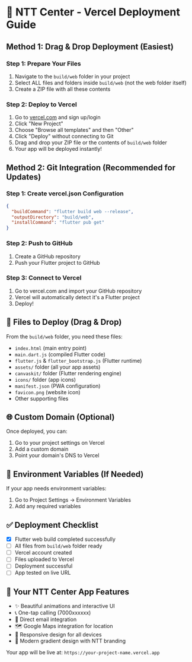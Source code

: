 # 🚀 NTT Center - Vercel Deployment Guide

## Method 1: Drag & Drop Deployment (Easiest)

### Step 1: Prepare Your Files
1. Navigate to the `build/web` folder in your project
2. Select ALL files and folders inside `build/web` (not the web folder itself)
3. Create a ZIP file with all these contents

### Step 2: Deploy to Vercel
1. Go to [vercel.com](https://vercel.com) and sign up/login
2. Click "New Project"
3. Choose "Browse all templates" and then "Other"
4. Click "Deploy" without connecting to Git
5. Drag and drop your ZIP file or the contents of `build/web` folder
6. Your app will be deployed instantly!

## Method 2: Git Integration (Recommended for Updates)

### Step 1: Create vercel.json Configuration
```json
{
  "buildCommand": "flutter build web --release",
  "outputDirectory": "build/web",
  "installCommand": "flutter pub get"
}
```

### Step 2: Push to GitHub
1. Create a GitHub repository
2. Push your Flutter project to GitHub

### Step 3: Connect to Vercel
1. Go to vercel.com and import your GitHub repository
2. Vercel will automatically detect it's a Flutter project
3. Deploy!

## 📁 Files to Deploy (Drag & Drop)

From the `build/web` folder, you need these files:
- `index.html` (main entry point)
- `main.dart.js` (compiled Flutter code)
- `flutter.js` & `flutter_bootstrap.js` (Flutter runtime)
- `assets/` folder (all your app assets)
- `canvaskit/` folder (Flutter rendering engine)
- `icons/` folder (app icons)
- `manifest.json` (PWA configuration)
- `favicon.png` (website icon)
- Other supporting files

## 🌐 Custom Domain (Optional)
Once deployed, you can:
1. Go to your project settings on Vercel
2. Add a custom domain
3. Point your domain's DNS to Vercel

## 🔧 Environment Variables (If Needed)
If your app needs environment variables:
1. Go to Project Settings → Environment Variables
2. Add any required variables

## ✅ Deployment Checklist
- [x] Flutter web build completed successfully
- [ ] All files from `build/web` folder ready
- [ ] Vercel account created
- [ ] Files uploaded to Vercel
- [ ] Deployment successful
- [ ] App tested on live URL

## 🎉 Your NTT Center App Features
- ✨ Beautiful animations and interactive UI
- 📞 One-tap calling (7000xxxxxx)
- 📧 Direct email integration
- 🗺️ Google Maps integration for location
- 📱 Responsive design for all devices
- 🎨 Modern gradient design with NTT branding

Your app will be live at: `https://your-project-name.vercel.app`
